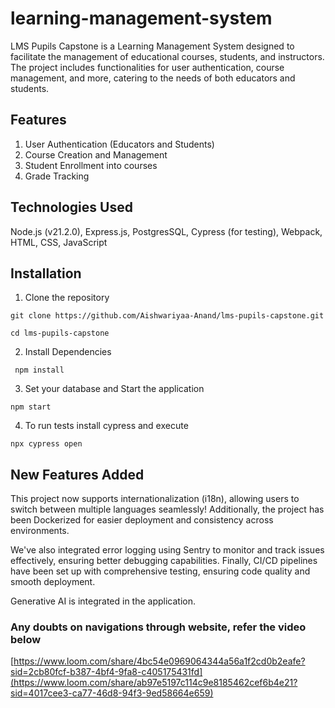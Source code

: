 # learning-management-system

LMS Pupils Capstone is a Learning Management System designed to facilitate the management of educational courses, students, and instructors. The project includes functionalities for user authentication, course management, and more, catering to the needs of both educators and students.

## Features

1. User Authentication (Educators and Students)
2. Course Creation and Management
3. Student Enrollment into courses
4. Grade Tracking

## Technologies Used

Node.js (v21.2.0),
Express.js,
PostgresSQL,
Cypress (for testing),
Webpack,
HTML, CSS, JavaScript

## Installation

1. Clone the repository

`git clone https://github.com/Aishwariyaa-Anand/lms-pupils-capstone.git`

`cd lms-pupils-capstone `

2. Install Dependencies

` npm install`

3. Set your database and Start the application

`npm start`

4. To run tests install cypress and execute

`npx cypress open`

## New Features Added

This project now supports internationalization (i18n), allowing users to switch between multiple languages seamlessly! Additionally, the project has been Dockerized for easier deployment and consistency across environments.

We've also integrated error logging using Sentry to monitor and track issues effectively, ensuring better debugging capabilities. Finally, CI/CD pipelines have been set up with comprehensive testing, ensuring code quality and smooth deployment.

Generative AI is integrated in the application.

### Any doubts on navigations through website, refer the video below

[https://www.loom.com/share/4bc54e0969064344a56a1f2cd0b2eafe?sid=2cb80fcf-b387-4bf4-9fa8-c405175431fd](https://www.loom.com/share/ab97e5197c114c9e8185462cef6b4e21?sid=4017cee3-ca77-46d8-94f3-9ed58664e659)
